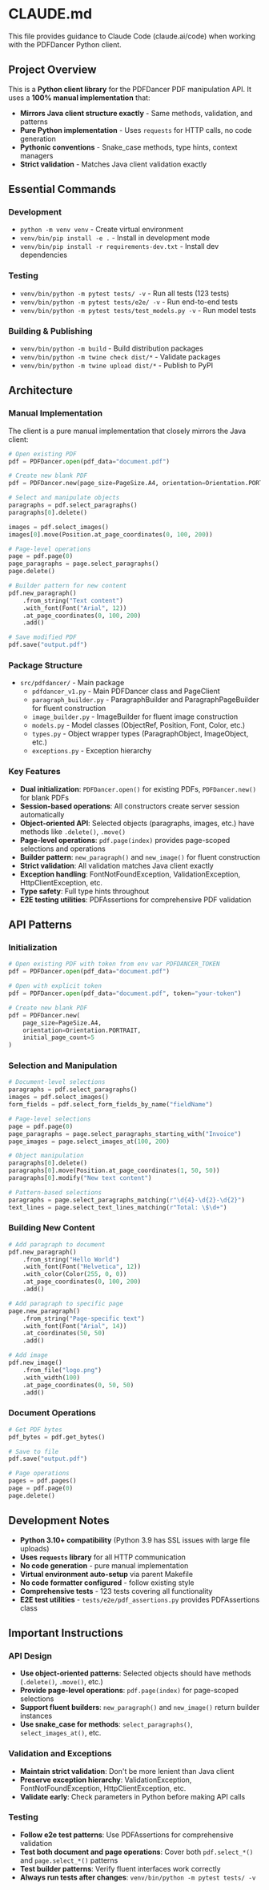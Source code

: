 # CLAUDE.md

This file provides guidance to Claude Code (claude.ai/code) when working with the PDFDancer Python client.

## Project Overview

This is a **Python client library** for the PDFDancer PDF manipulation API. It uses a **100% manual implementation**
that:

- **Mirrors Java client structure exactly** - Same methods, validation, and patterns
- **Pure Python implementation** - Uses `requests` for HTTP calls, no code generation
- **Pythonic conventions** - Snake_case methods, type hints, context managers
- **Strict validation** - Matches Java client validation exactly

## Essential Commands

### Development

- `python -m venv venv` - Create virtual environment
- `venv/bin/pip install -e .` - Install in development mode
- `venv/bin/pip install -r requirements-dev.txt` - Install dev dependencies

### Testing

- `venv/bin/python -m pytest tests/ -v` - Run all tests (123 tests)
- `venv/bin/python -m pytest tests/e2e/ -v` - Run end-to-end tests
- `venv/bin/python -m pytest tests/test_models.py -v` - Run model tests

### Building & Publishing

- `venv/bin/python -m build` - Build distribution packages
- `venv/bin/python -m twine check dist/*` - Validate packages
- `venv/bin/python -m twine upload dist/*` - Publish to PyPI

## Architecture

### Manual Implementation

The client is a pure manual implementation that closely mirrors the Java client:

```python
# Open existing PDF
pdf = PDFDancer.open(pdf_data="document.pdf")

# Create new blank PDF
pdf = PDFDancer.new(page_size=PageSize.A4, orientation=Orientation.PORTRAIT)

# Select and manipulate objects
paragraphs = pdf.select_paragraphs()
paragraphs[0].delete()

images = pdf.select_images()
images[0].move(Position.at_page_coordinates(0, 100, 200))

# Page-level operations
page = pdf.page(0)
page_paragraphs = page.select_paragraphs()
page.delete()

# Builder pattern for new content
pdf.new_paragraph()
    .from_string("Text content")
    .with_font(Font("Arial", 12))
    .at_page_coordinates(0, 100, 200)
    .add()

# Save modified PDF
pdf.save("output.pdf")
```

### Package Structure

- `src/pdfdancer/` - Main package
    - `pdfdancer_v1.py` - Main PDFDancer class and PageClient
    - `paragraph_builder.py` - ParagraphBuilder and ParagraphPageBuilder for fluent construction
    - `image_builder.py` - ImageBuilder for fluent image construction
    - `models.py` - Model classes (ObjectRef, Position, Font, Color, etc.)
    - `types.py` - Object wrapper types (ParagraphObject, ImageObject, etc.)
    - `exceptions.py` - Exception hierarchy

### Key Features

- **Dual initialization**: `PDFDancer.open()` for existing PDFs, `PDFDancer.new()` for blank PDFs
- **Session-based operations**: All constructors create server session automatically
- **Object-oriented API**: Selected objects (paragraphs, images, etc.) have methods like `.delete()`, `.move()`
- **Page-level operations**: `pdf.page(index)` provides page-scoped selections and operations
- **Builder pattern**: `new_paragraph()` and `new_image()` for fluent construction
- **Strict validation**: All validation matches Java client exactly
- **Exception handling**: FontNotFoundException, ValidationException, HttpClientException, etc.
- **Type safety**: Full type hints throughout
- **E2E testing utilities**: PDFAssertions for comprehensive PDF validation

## API Patterns

### Initialization

```python
# Open existing PDF with token from env var PDFDANCER_TOKEN
pdf = PDFDancer.open(pdf_data="document.pdf")

# Open with explicit token
pdf = PDFDancer.open(pdf_data="document.pdf", token="your-token")

# Create new blank PDF
pdf = PDFDancer.new(
    page_size=PageSize.A4,
    orientation=Orientation.PORTRAIT,
    initial_page_count=5
)
```

### Selection and Manipulation

```python
# Document-level selections
paragraphs = pdf.select_paragraphs()
images = pdf.select_images()
form_fields = pdf.select_form_fields_by_name("fieldName")

# Page-level selections
page = pdf.page(0)
page_paragraphs = page.select_paragraphs_starting_with("Invoice")
page_images = page.select_images_at(100, 200)

# Object manipulation
paragraphs[0].delete()
paragraphs[0].move(Position.at_page_coordinates(1, 50, 50))
paragraphs[0].modify("New text content")

# Pattern-based selections
paragraphs = page.select_paragraphs_matching(r"\d{4}-\d{2}-\d{2}")
text_lines = page.select_text_lines_matching(r"Total: \$\d+")
```

### Building New Content

```python
# Add paragraph to document
pdf.new_paragraph()
    .from_string("Hello World")
    .with_font(Font("Helvetica", 12))
    .with_color(Color(255, 0, 0))
    .at_page_coordinates(0, 100, 200)
    .add()

# Add paragraph to specific page
page.new_paragraph()
    .from_string("Page-specific text")
    .with_font(Font("Arial", 14))
    .at_coordinates(50, 50)
    .add()

# Add image
pdf.new_image()
    .from_file("logo.png")
    .with_width(100)
    .at_page_coordinates(0, 50, 50)
    .add()
```

### Document Operations

```python
# Get PDF bytes
pdf_bytes = pdf.get_bytes()

# Save to file
pdf.save("output.pdf")

# Page operations
pages = pdf.pages()
page = pdf.page(0)
page.delete()
```

## Development Notes

- **Python 3.10+ compatibility** (Python 3.9 has SSL issues with large file uploads)
- **Uses `requests` library** for all HTTP communication
- **No code generation** - pure manual implementation
- **Virtual environment auto-setup** via parent Makefile
- **No code formatter configured** - follow existing style
- **Comprehensive tests** - 123 tests covering all functionality
- **E2E test utilities** - `tests/e2e/pdf_assertions.py` provides PDFAssertions class

## Important Instructions

### API Design

- **Use object-oriented patterns**: Selected objects should have methods (`.delete()`, `.move()`, etc.)
- **Provide page-level operations**: `pdf.page(index)` for page-scoped selections
- **Support fluent builders**: `new_paragraph()` and `new_image()` return builder instances
- **Use snake_case for methods**: `select_paragraphs()`, `select_images_at()`, etc.

### Validation and Exceptions

- **Maintain strict validation**: Don't be more lenient than Java client
- **Preserve exception hierarchy**: ValidationException, FontNotFoundException, HttpClientException, etc.
- **Validate early**: Check parameters in Python before making API calls

### Testing

- **Follow e2e test patterns**: Use PDFAssertions for comprehensive validation
- **Test both document and page operations**: Cover both `pdf.select_*()` and `page.select_*()` patterns
- **Test builder patterns**: Verify fluent interfaces work correctly
- **Always run tests after changes**: `venv/bin/python -m pytest tests/ -v`